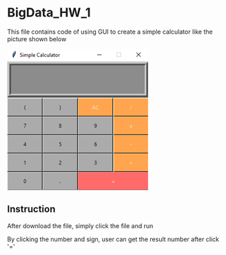 # BigData_HW_1

This file contains code of using GUI to create a simple calculator like the picture shown below

![alt text](ss.png)

## Instruction

After download the file, simply click the file and run

By clicking the number and sign, user can get the result number after click '=' 



